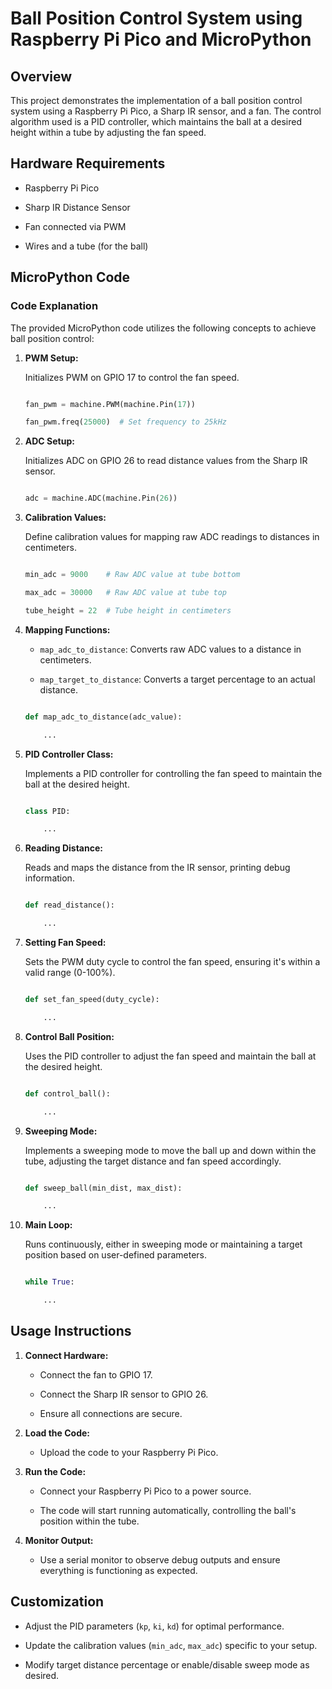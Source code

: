 # Ball Position Control System using Raspberry Pi Pico and MicroPython



## Overview



This project demonstrates the implementation of a ball position control system using a Raspberry Pi Pico, a Sharp IR sensor, and a fan. The control algorithm used is a PID controller, which maintains the ball at a desired height within a tube by adjusting the fan speed.



## Hardware Requirements



- Raspberry Pi Pico

- Sharp IR Distance Sensor

- Fan connected via PWM

- Wires and a tube (for the ball)



## MicroPython Code



### Code Explanation



The provided MicroPython code utilizes the following concepts to achieve ball position control:



1. **PWM Setup:**

   Initializes PWM on GPIO 17 to control the fan speed.

   ```python

   fan_pwm = machine.PWM(machine.Pin(17))

   fan_pwm.freq(25000)  # Set frequency to 25kHz

   ```



2. **ADC Setup:**

   Initializes ADC on GPIO 26 to read distance values from the Sharp IR sensor.

   ```python

   adc = machine.ADC(machine.Pin(26))

   ```



3. **Calibration Values:**

   Define calibration values for mapping raw ADC readings to distances in centimeters.

   ```python

   min_adc = 9000    # Raw ADC value at tube bottom

   max_adc = 30000   # Raw ADC value at tube top

   tube_height = 22  # Tube height in centimeters

   ```



4. **Mapping Functions:**

   - `map_adc_to_distance`: Converts raw ADC values to a distance in centimeters.

   - `map_target_to_distance`: Converts a target percentage to an actual distance.

   ```python

   def map_adc_to_distance(adc_value):

       ...

   ```



5. **PID Controller Class:**

   Implements a PID controller for controlling the fan speed to maintain the ball at the desired height.

   ```python

   class PID:

       ...

   ```



6. **Reading Distance:**

   Reads and maps the distance from the IR sensor, printing debug information.

   ```python

   def read_distance():

       ...

   ```



7. **Setting Fan Speed:**

   Sets the PWM duty cycle to control the fan speed, ensuring it's within a valid range (0-100%).

   ```python

   def set_fan_speed(duty_cycle):

       ...

   ```



8. **Control Ball Position:**

   Uses the PID controller to adjust the fan speed and maintain the ball at the desired height.

   ```python

   def control_ball():

       ...

   ```



9. **Sweeping Mode:**

   Implements a sweeping mode to move the ball up and down within the tube, adjusting the target distance and fan speed accordingly.

   ```python

   def sweep_ball(min_dist, max_dist):

       ...

   ```



10. **Main Loop:**

    Runs continuously, either in sweeping mode or maintaining a target position based on user-defined parameters.

    ```python

    while True:

        ...

    ```



## Usage Instructions



1. **Connect Hardware:**

   - Connect the fan to GPIO 17.

   - Connect the Sharp IR sensor to GPIO 26.

   - Ensure all connections are secure.



2. **Load the Code:**

   - Upload the code to your Raspberry Pi Pico.



3. **Run the Code:**

   - Connect your Raspberry Pi Pico to a power source.

   - The code will start running automatically, controlling the ball's position within the tube.



4. **Monitor Output:**

   - Use a serial monitor to observe debug outputs and ensure everything is functioning as expected.



## Customization



- Adjust the PID parameters (`kp`, `ki`, `kd`) for optimal performance.

- Update the calibration values (`min_adc`, `max_adc`) specific to your setup.

- Modify target distance percentage or enable/disable sweep mode as desired.
